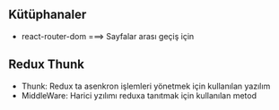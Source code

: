 ## Kütüphanaler
- react-router-dom ===> Sayfalar arası geçiş için

## Redux Thunk
- Thunk: Redux ta asenkron işlemleri yönetmek için kullanılan yazılım
- MiddleWare: Harici yzılımı reduxa tanıtmak için kullanılan metod